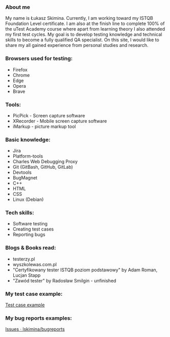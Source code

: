 ### About me ###
My name is Łukasz Skimina. Currently, I am working toward my ISTQB Foundation Level certificate. I am also at the finish line to complete 100% of the uTest Academy course where apart from learning theory I also attended my first test cycles. My goal is to develop testing knowledge and technical skills to become a fully qualified QA specialist. On this site, I would like to share my all gained experience from personal studies and research.

### Browsers used for testing: ###
- Firefox
- Chrome
- Edge
- Opera
- Brave

### Tools: ###
- PicPick - Screen capture software
- XRecorder - Mobile screen capture software
- iMarkup - picture markup tool

### Basic knowledge: ###
- Jira
- Platform-tools
- Charles Web Debugging Proxy
- Git (GitBash, GitHub, GitLab)
- Devtools
- BugMagnet
- C++
- HTML
- CSS
- Linux (Debian)

### Tech skills: ###
- Software testing
- Creating test cases
- Reporting bugs

### Blogs & Books read: ###
- testerzy.pl
- wyszkolewas.com.pl
- "Certyfikowany tester ISTQB poziom podstawowy" by Adam Roman, Lucjan Stapp
- "Zawód tester" by Radosław Smilgin - unfinished

### My test case example: ###
[Test case example](https://docs.google.com/document/d/14zQ-29xfVh6tPFzqAZv6hoGk2t5CfIASmTv7TuuBS8M/edit?usp=sharing)

### My bug reports examples: ###
[Issues · lskimina/bugreports](https://github.com/lskimina/bugreports/issues)
